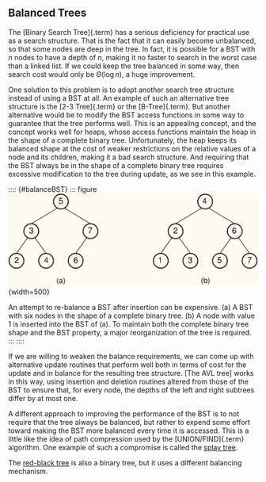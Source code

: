 
## Balanced Trees

The [Binary Search Tree]{.term} has a
serious deficiency for practical use as a search structure. That is the
fact that it can easily become unbalanced, so that some nodes are deep
in the tree. In fact, it is possible for a BST with $n$ nodes to have a
depth of $n$, making it no faster to search in the worst case than a
linked list. If we could keep the tree balanced in some way, then search
cost would only be $\Theta(\log n)$, a huge improvement.

One solution to this problem is to adopt another search tree structure
instead of using a BST at all. An example of such an alternative tree
structure is the [2-3 Tree]{.term} or the [B-Tree]{.term}. 
But another alternative would be to modify the BST access
functions in some way to guarantee that the tree performs well. This is
an appealing concept, and the concept works well for heaps, whose access
functions maintain the heap in the shape of a complete binary tree.
Unfortunately, the heap keeps its balanced shape at the cost of weaker
restrictions on the relative values of a node and its children, making
it a bad search structure. And requiring that the BST always be in the
shape of a complete binary tree requires excessive modification to the
tree during update, as we see in this example.

:::: {#balanceBST}
::: figure
![An attempt to re-balance a BST after insertion can be expensive](images/BSTBal.png){width=500}

An attempt to re-balance a BST after insertion can be expensive. (a) A
BST with six nodes in the shape of a complete binary tree. (b) A node
with value 1 is inserted into the BST of (a). To maintain both the
complete binary tree shape and the BST property, a major reorganization
of the tree is required.
:::
::::

If we are willing to weaken the balance requirements, we can come up
with alternative update routines that perform well both in terms of cost
for the update and in balance for the resulting tree structure. 
[The AVL tree] works in this
way, using insertion and deletion routines altered from those of the BST
to ensure that, for every node, the depths of the left and right
subtrees differ by at most one.

A different approach to improving the performance of the BST is to not
require that the tree always be balanced, but rather to expend some
effort toward making the BST more balanced every time it is accessed.
This is a little like the idea of path compression used by the
[UNION/FIND]{.term} algorithm. 
One example of such a compromise is called the
[splay tree](#the-splay-tree-optional).

The [red-black tree](#the-red-black-tree-optional) is also a binary tree, but it uses a different balancing
mechanism.
